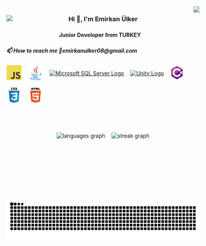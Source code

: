 <img align="right" height="180" src="https://giffiles.alphacoders.com/917/91750.gif"  />

###

<img align="left" src="https://visitor-badge.laobi.icu/badge?page_id=emrkn-ulkr.emrkn-ulkr&left_color=red&right_color=mediumpurple"  />

###

<h3 align="center">Hi 👋, I'm Emirkan Ülker</h3>

###

<h4 align="center">Junior Developer from TURKEY</h4>

###

<h5 align="left">📫 How to reach me 🚩emirkanulker08@gmail.com</h5>

###

<div style="display: flex; gap: 1rem; flex-wrap: wrap; align-items: center;">
    <!-- Her ikon linki -->
  <a href="https://developer.mozilla.org/en-US/docs/Web/JavaScript" target="_blank" rel="noopener noreferrer" aria-label="JavaScript programming language">
      <img src="https://raw.githubusercontent.com/devicons/devicon/master/icons/javascript/javascript-original.svg" alt="JavaScript Logo" style="width:40px; height:40px; transition: transform 0.3s;" onmouseover="this.style.transform='scale(1.1)'" onmouseout="this.style.transform='scale(1)'" />
    </a>
   <a href="https://www.java.com" target="_blank" rel="noopener noreferrer" aria-label="Java programming language">
      <img src="https://raw.githubusercontent.com/devicons/devicon/master/icons/java/java-original.svg" alt="Java Logo" style="width:40px; height:40px; transition: transform 0.3s;" onmouseover="this.style.transform='scale(1.1)'" onmouseout="this.style.transform='scale(1)'" />
    </a>
   <a href="https://www.microsoft.com/en-us/sql-server" target="_blank" rel="noopener noreferrer" aria-label="Microsoft SQL Server">
      <img src="https://www.svgrepo.com/show/303229/microsoft-sql-server-logo.svg" alt="Microsoft SQL Server Logo" style="width:40px; height:40px; transition: transform 0.3s;" onmouseover="this.style.transform='scale(1.1)'" onmouseout="this.style.transform='scale(1)'" />
    </a>
   <a href="https://unity.com/" target="_blank" rel="noopener noreferrer" aria-label="Unity game engine">
      <img src="https://www.vectorlogo.zone/logos/unity3d/unity3d-icon.svg" alt="Unity Logo" style="width:33px; height:33px; transition: transform 0.2s;" onmouseover="this.style.transform='scale(1.0)'" onmouseout="this.style.transform='scale(1)'" />
    </a>
    <a href="https://www.w3schools.com/cs/" target="_blank" rel="noopener noreferrer" aria-label="C# programming language">
      <img src="https://raw.githubusercontent.com/devicons/devicon/master/icons/csharp/csharp-original.svg" alt="C# Logo" style="width:36px; height:36px; transition: transform 0.2s;" onmouseover="this.style.transform='scale(1.0)'" onmouseout="this.style.transform='scale(1)'" />
    </a>
    <a href="https://www.w3schools.com/css/" target="_blank" rel="noopener noreferrer" aria-label="CSS3 stylesheet language">
      <img src="https://raw.githubusercontent.com/devicons/devicon/master/icons/css3/css3-original-wordmark.svg" alt="CSS3 Logo" style="width:40px; height:40px; transition: transform 0.3s;" onmouseover="this.style.transform='scale(1.1)'" onmouseout="this.style.transform='scale(1)'" />
    </a>
    <a href="https://www.w3.org/html/" target="_blank" rel="noopener noreferrer" aria-label="HTML5 markup language">
      <img src="https://raw.githubusercontent.com/devicons/devicon/master/icons/html5/html5-original-wordmark.svg" alt="HTML5 Logo" style="width:40px; height:40px; transition: transform 0.3s;" onmouseover="this.style.transform='scale(1.1)'" onmouseout="this.style.transform='scale(1)'" />
    </a>
   
    
   
   
  </div>
</section>
<br>
<br>

###

<br clear="both">

<section style="width: 100%; display: flex; justify-content: center; gap: 1rem; flex-wrap: wrap; box-sizing: border-box; padding: 0 1rem;">
  <img src="https://github-readme-stats.vercel.app/api/top-langs?username=emrkn-ulkr&locale=en&hide_title=false&layout=compact&card_width=320&langs_count=5&theme=default&hide_border=true&order=2" alt="languages graph" style="height: 150px; max-width: 100%; object-fit: contain;" />
  <img src="https://streak-stats.demolab.com?user=emrkn-ulkr&locale=en&mode=daily&theme=default&hide_border=true&border_radius=5&order=3" alt="streak graph" style="height: 150px; max-width: 100%; object-fit: contain;" />
</section>


###

<img src="https://raw.githubusercontent.com/emrkn-ulkr/emrkn-ulkr/output/snake.svg" alt="Snake animation" />

###
